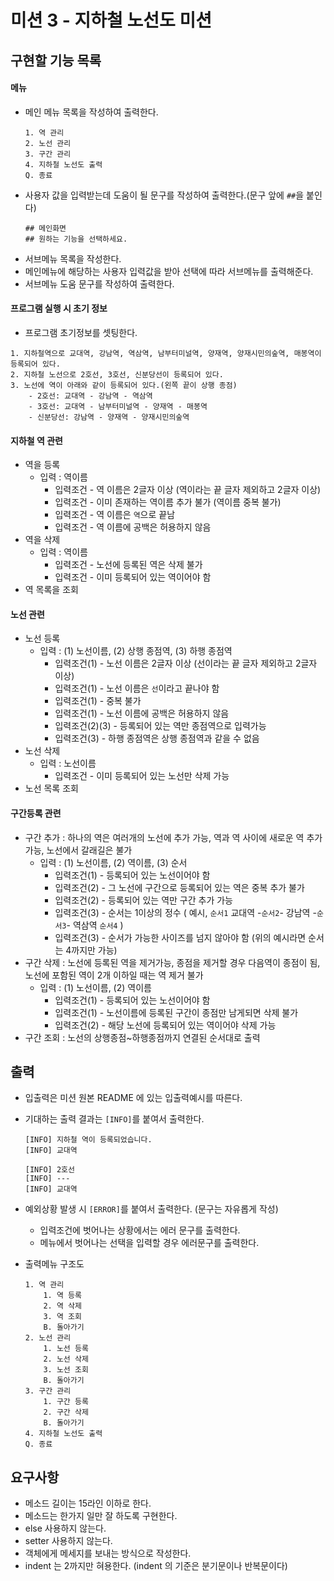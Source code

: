 # 미션 3 - 지하철 노선도 미션

## 구현할 기능 목록

#### 메뉴
- 메인 메뉴 목록을 작성하여 출력한다.
    ```
  1. 역 관리
  2. 노선 관리
  3. 구간 관리
  4. 지하철 노선도 출력
  Q. 종료
  ```
- 사용자 값을 입력받는데 도움이 될 문구를 작성하여 출력한다.(문구 앞에 `##`을 붙인다) 
    ```
  ## 메인화면
  ## 원하는 기능을 선택하세요.
  ```
- 서브메뉴 목록을 작성한다.
- 메인메뉴에 해당하는 사용자 입력값을 받아 선택에 따라 서브메뉴를 출력해준다.
- 서브메뉴 도움 문구를 작성하여 출력한다.

#### 프로그램 실행 시 초기 정보

- 프로그램 초기정보를 셋팅한다.
```
1. 지하철역으로 교대역, 강남역, 역삼역, 남부터미널역, 양재역, 양재시민의숲역, 매봉역이 등록되어 있다.
2. 지하철 노선으로 2호선, 3호선, 신분당선이 등록되어 있다.
3. 노선에 역이 아래와 같이 등록되어 있다.(왼쪽 끝이 상행 종점)
    - 2호선: 교대역 - 강남역 - 역삼역
    - 3호선: 교대역 - 남부터미널역 - 양재역 - 매봉역
    - 신분당선: 강남역 - 양재역 - 양재시민의숲역
```


#### 지하철 역 관련

- 역을 등록
    - 입력 : 역이름   
        - 입력조건 - 역 이름은 2글자 이상 (역이라는 끝 글자 제외하고 2글자 이상)
        - 입력조건 - 이미 존재하는 역이름 추가 불가 (역이름 중복 불가)
        - 입력조건 - 역 이름은 `역`으로 끝남
        - 입력조건 - 역 이름에 공백은 허용하지 않음
- 역을 삭제
    - 입력 : 역이름    
        - 입력조건 - 노선에 등록된 역은 삭제 불가
        - 입력조건 - 이미 등록되어 있는 역이어야 함
- 역 목록을 조회

#### 노선 관련

- 노선 등록
    - 입력 : (1) 노선이름, (2) 상행 종점역, (3) 하행 종점역
        - 입력조건(1) - 노선 이름은 2글자 이상 (선이라는 끝 글자 제외하고 2글자 이상)
        - 입력조건(1) - 노선 이름은 `선`이라고 끝나야 함
        - 입력조건(1) - 중복 불가        
        - 입력조건(1) - 노선 이름에 공백은 허용하지 않음
        - 입력조건(2)(3) - 등록되어 있는 역만 종점역으로 입력가능
        - 입력조건(3) - 하행 종점역은 상행 종점역과 같을 수 없음
- 노선 삭제
    - 입력 : 노선이름
        - 입력조건 - 이미 등록되어 있는 노선만 삭제 가능
- 노선 목록 조회

#### 구간등록 관련

- 구간 추가 : 하나의 역은 여러개의 노선에 추가 가능, 역과 역 사이에 새로운 역 추가 가능, 노선에서 갈래길은 불가
    - 입력 : (1) 노선이름, (2) 역이름, (3) 순서
        - 입력조건(1) - 등록되어 있는 노선이어야 함
        - 입력조건(2) - 그 노선에 구간으로 등록되어 있는 역은 중복 추가 불가
        - 입력조건(2) - 등록되어 있는 역만 구간 추가 가능
        - 입력조건(3) - 순서는 1이상의 정수 ( 예시, `순서1` 교대역 -`순서2`- 강남역 -`순서3`- 역삼역 `순서4` )
        - 입력조건(3) - 순서가 가능한 사이즈를 넘지 않아야 함 (위의 예시라면 순서는 4까지만 가능)
- 구간 삭제 : 노선에 등록된 역을 제거가능, 종점을 제거할 경우 다음역이 종점이 됨, 노선에 포함된 역이 2개 이하일 때는 역 제거 불가
    - 입력 : (1) 노선이름, (2) 역이름 
        - 입력조건(1) - 등록되어 있는 노선이어야 함 
        - 입력조건(1) - 노선이름에 등록된 구간이 종점만 남게되면 삭제 불가
        - 입력조건(2) - 해당 노선에 등록되어 있는 역이어야 삭제 가능
- 구간 조회 : 노선의 상행종점~하행종점까지 연결된 순서대로 출력


## 출력

- 입출력은 미션 원본 README 에 있는 입출력예시를 따른다.
- 기대하는 출력 결과는 `[INFO]`를 붙여서 출력한다.
    ```
  [INFO] 지하철 역이 등록되었습니다.
  [INFO] 교대역
   
  [INFO] 2호선
  [INFO] ---
  [INFO] 교대역
  ```
- 예외상황 발생 시 `[ERROR]`를 붙여서 출력한다. (문구는 자유롭게 작성)
    - 입력조건에 벗어나는 상황에서는 에러 문구를 출력한다.
    - 메뉴에서 벗어나는 선택을 입력할 경우 에러문구를 출력한다.
    
- 출력메뉴 구조도
    ```
  1. 역 관리
        1. 역 등록
        2. 역 삭제
        3. 역 조회
        B. 돌아가기
  2. 노선 관리
        1. 노선 등록
        2. 노선 삭제
        3. 노선 조회
        B. 돌아가기
  3. 구간 관리
        1. 구간 등록
        2. 구간 삭제
        B. 돌아가기
  4. 지하철 노선도 출력
  Q. 종료
  ```
  
## 요구사항

- 메소드 길이는 15라인 이하로 한다.
- 메소드는 한가지 일만 잘 하도록 구현한다.
- else 사용하지 않는다.
- setter 사용하지 않는다.
- 객체에게 메세지를 보내는 방식으로 작성한다.
- indent 는 2까지만 혀용한다. (indent 의 기준은 분기문이나 반복문이다)